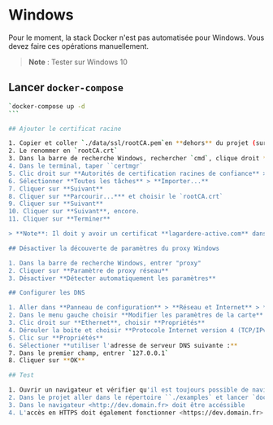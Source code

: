 # Windows

Pour le moment, la stack Docker n'est pas automatisée pour Windows.
Vous devez faire ces opérations manuellement.

> **Note** : Tester sur Windows 10

## Lancer `docker-compose`

````bash
`docker-compose up -d
```

## Ajouter le certificat racine

1. Copier et coller `./data/ssl/rootCA.pem`en **dehors** du projet (sur le bureau par exemple)
2. Le renommer en `rootCA.crt`
3. Dans la barre de recherche Windows, rechercher `cmd`, clique droit **Invite de commandes** le premier résultat et choisir **Executer en tant qu'administrateur**
4. Dans le terminal, taper ``certmgr`
5. Clic droit sur **Autorités de certification racines de confiance** > **Certificats**
6. Sélectionner **Toutes les tâches** > **Importer...**
7. Cliquer sur **Suivant**
8. Cliquer sur **Parcourir...*** et choisir le `rootCA.crt`
9. Cliquer sur **Suivant**
10. Cliquer sur **Suivant**, encore.
11. Cliquer sur **Terminer**

> **Note**: Il doit y avoir un certificat **lagardere-active.com** dans le bloc de droite

## Désactiver la découverte de paramètres du proxy Windows

1. Dans la barre de recherche Windows, entrer "proxy"
2. Cliquer sur **Paramètre de proxy réseau**
3. Désactiver **Détecter automatiquement les paramètres**

## Configurer les DNS

1. Aller dans **Panneau de configuration** > **Réseau et Internet** > **Centre Réseau et partage**
2. Dans le menu gauche choisir **Modifier les paramètres de la carte**
3. Clic droit sur **Ethernet**, choisir **Propriétés**
4. Dérouler la boite et choisir **Protocole Internet version 4 (TCP/IPv4)
5. Clic sur **Propriétés**
6. Sélectioner **utiliser l'adresse de serveur DNS suivante :**
7. Dans le premier champ, entrer `127.0.0.1`
8. Cliquer sur **OK**

## Test

1. Ouvrir un navigateur et vérifier qu'il est toujours possible de naviguer sur Internet.
2. Dans le projet aller dans le répertoire ``./examples` et lancer `docker-compose up -d`
3. Dans le navigateur <http://dev.domain.fr> doit être accéssible
4. L'accès en HTTPS doit également fonctionner <https://dev.domain.fr>